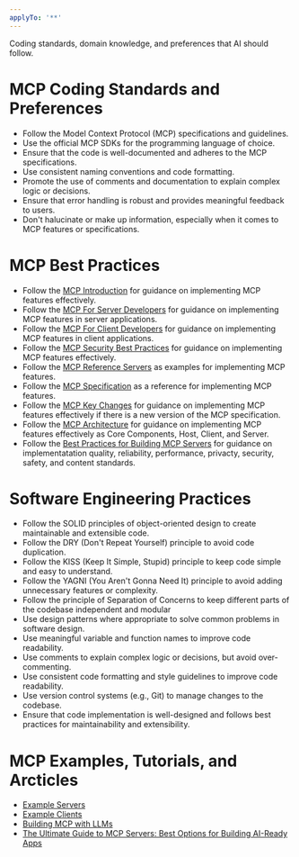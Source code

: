 ```yaml
---
applyTo: '**'
---
```

Coding standards, domain knowledge, and preferences that AI should follow.

# MCP Coding Standards and Preferences

- Follow the Model Context Protocol (MCP) specifications and guidelines.
- Use the official MCP SDKs for the programming language of choice.
- Ensure that the code is well-documented and adheres to the MCP specifications.
- Use consistent naming conventions and code formatting.
- Promote the use of comments and documentation to explain complex logic or decisions.
- Ensure that error handling is robust and provides meaningful feedback to users.
- Don't halucinate or make up information, especially when it comes to MCP features or specifications.

# MCP Best Practices

- Follow the [MCP Introduction](https://modelcontextprotocol.io/introduction) for guidance on implementing MCP features effectively.
- Follow the [MCP For Server Developers](https://modelcontextprotocol.io/quickstart/server) for guidance on implementing MCP features in server applications.
- Follow the [MCP For Client Developers](https://modelcontextprotocol.io/quickstart/client) for guidance on implementing MCP features in client applications.
- Follow the [MCP Security Best Practices](https://modelcontextprotocol.io/specification/draft/basic/security_best_practices) for guidance on implementing MCP features effectively.
- Follow the [MCP Reference Servers](https://modelcontextprotocol.io/servers) as examples for implementing MCP features.
- Follow the [MCP Specification](https://modelcontextprotocol.io/specification) as a reference for implementing MCP features.
- Follow the [MCP Key Changes](https://modelcontextprotocol.io/specification/draft/changelog) for guidance on implementing MCP features effectively if there is a new version of the MCP specification.
- Follow the [MCP Architecture](https://modelcontextprotocol.io/specification/draft/architecture) for guidance on implementing MCP features effectively as Core Components, Host, Client, and Server.
- Follow the [Best Practices for Building MCP Servers](https://support.anthropic.com/en/articles/11596040-best-practices-for-building-mcp-servers) for guidance on implementatation quality, reliability, performance, privacty, security, safety, and content standards.

# Software Engineering Practices

- Follow the SOLID principles of object-oriented design to create maintainable and extensible code.
- Follow the DRY (Don't Repeat Yourself) principle to avoid code duplication.
- Follow the KISS (Keep It Simple, Stupid) principle to keep code simple and easy to understand.
- Follow the YAGNI (You Aren't Gonna Need It) principle to avoid adding unnecessary features or complexity.
- Follow the principle of Separation of Concerns to keep different parts of the codebase independent and modular
- Use design patterns where appropriate to solve common problems in software design.
- Use meaningful variable and function names to improve code readability.
- Use comments to explain complex logic or decisions, but avoid over-commenting.
- Use consistent code formatting and style guidelines to improve code readability.
- Use version control systems (e.g., Git) to manage changes to the codebase.
- Ensure that code implementation is well-designed and follows best practices for maintainability and extensibility.

# MCP Examples, Tutorials, and Arcticles

- [Example Servers](https://modelcontextprotocol.io/examples)
- [Example Clients](https://modelcontextprotocol.io/clients)
- [Building MCP with LLMs](https://modelcontextprotocol.io/tutorials/building-mcp-with-llms)
- [The Ultimate Guide to MCP Servers: Best Options for Building AI-Ready Apps](https://treblle.com/blog/mcp-servers-guide)
